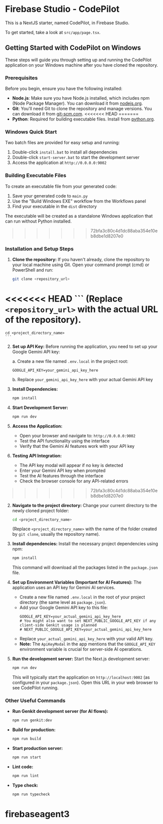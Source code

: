 # Firebase Studio - CodePilot

This is a NextJS starter, named CodePilot, in Firebase Studio.

To get started, take a look at `src/app/page.tsx`.

## Getting Started with CodePilot on Windows

These steps will guide you through setting up and running the CodePilot application on your Windows machine after you have cloned the repository.

### Prerequisites

Before you begin, ensure you have the following installed:

*   **Node.js**: Make sure you have Node.js installed, which includes npm (Node Package Manager). You can download it from [nodejs.org](https://nodejs.org/).
*   **Git**: You'll need Git to clone the repository and manage versions. You can download it from [git-scm.com](https://git-scm.com/).
<<<<<<< HEAD
=======
*   **Python**: Required for building executable files. Install from [python.org](https://python.org).

### Windows Quick Start

Two batch files are provided for easy setup and running:

1. Double-click `install.bat` to install all dependencies
2. Double-click `start-server.bat` to start the development server
3. Access the application at `http://0.0.0.0:9002`

### Building Executable Files

To create an executable file from your generated code:

1. Save your generated code to `main.py`
2. Use the "Build Windows EXE" workflow from the Workflows panel
3. Find your executable in the `dist` directory

The executable will be created as a standalone Windows application that can run without Python installed.
>>>>>>> 72bfa3c80c4d1dc88aba354e10eb8dbe1d8207e0

### Installation and Setup Steps

1.  **Clone the repository:**
    If you haven't already, clone the repository to your local machine using Git. Open your command prompt (cmd) or PowerShell and run:
    ```bash
    git clone <repository_url>
<<<<<<< HEAD
    ```
    (Replace `<repository_url>` with the actual URL of the repository).
=======
    cd <project_directory_name>
    ```

2.  **Set up API Key:**
    Before running the application, you need to set up your Google Gemini API key:
    
    a. Create a new file named `.env.local` in the project root:
    ```env
    GOOGLE_API_KEY=your_gemini_api_key_here
    ```
    
    b. Replace `your_gemini_api_key_here` with your actual Gemini API key
    
3.  **Install Dependencies:**
    ```bash
    npm install
    ```

4.  **Start Development Server:**
    ```bash
    npm run dev
    ```
    
5.  **Access the Application:**
    - Open your browser and navigate to: `http://0.0.0.0:9002`
    - Test the API functionality using the interface
    - Verify that the Gemini AI features work with your API key

6.  **Testing API Integration:**
    - The API key modal will appear if no key is detected
    - Enter your Gemini API key when prompted
    - Test the AI features through the interface
    - Check the browser console for any API-related errors
>>>>>>> 72bfa3c80c4d1dc88aba354e10eb8dbe1d8207e0

2.  **Navigate to the project directory:**
    Change your current directory to the newly cloned project folder:
    ```bash
    cd <project_directory_name>
    ```
    (Replace `<project_directory_name>` with the name of the folder created by `git clone`, usually the repository name).

3.  **Install dependencies:**
    Install the necessary project dependencies using npm:
    ```bash
    npm install
    ```
    This command will download all the packages listed in the `package.json` file.

4.  **Set up Environment Variables (Important for AI Features):**
    The application uses an API key for Gemini AI services.
    *   Create a new file named `.env.local` in the root of your project directory (the same level as `package.json`).
    *   Add your Google Gemini API key to this file:
        ```env
        GOOGLE_API_KEY=your_actual_gemini_api_key_here
        # You might also want to set NEXT_PUBLIC_GOOGLE_API_KEY if any client-side Genkit usage is planned
        # NEXT_PUBLIC_GOOGLE_API_KEY=your_actual_gemini_api_key_here
        ```
    *   Replace `your_actual_gemini_api_key_here` with your valid API key.
    *   **Note:** The `ApiKeyModal` in the app mentions that the `GOOGLE_API_KEY` environment variable is crucial for server-side AI operations.

5.  **Run the development server:**
    Start the Next.js development server:
    ```bash
    npm run dev
    ```
    This will typically start the application on `http://localhost:9002` (as configured in your `package.json`). Open this URL in your web browser to see CodePilot running.

### Other Useful Commands

*   **Run Genkit development server (for AI flows):**
    ```bash
    npm run genkit:dev
    ```
*   **Build for production:**
    ```bash
    npm run build
    ```
*   **Start production server:**
    ```bash
    npm run start
    ```
*   **Lint code:**
    ```bash
    npm run lint
    ```
*   **Type check:**
    ```bash
    npm run typecheck
    ```

# firebaseagent3
